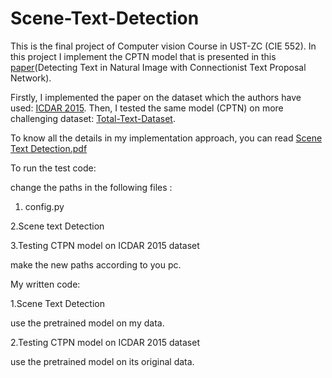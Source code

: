 # Scene-Text-Detection
This is the final project of Computer vision Course in UST-ZC (CIE 552). In this project I implement the CPTN model that is presented in this [paper](https://arxiv.org/abs/1609.03605)(Detecting Text in Natural Image with Connectionist Text Proposal Network). 

Firstly, I implemented the paper on the dataset which the authors have used: [ICDAR 2015](https://deepai.org/dataset/icdar-2015). Then, I tested the same model (CPTN) on more challenging dataset: [Total-Text-Dataset](https://github.com/cs-chan/Total-Text-Dataset/tree/master/Groundtruth/Text).  

To know all the details in my implementation approach, you can read [Scene Text Detection.pdf](https://github.com/SaraElbesomy4/Scene-Text-Detection/blob/main/Scene%20Text%20Detection.pdf) 

To run the test code: 

change the paths in the following files :

1. config.py

2.Scene text Detection

3.Testing CTPN model on ICDAR 2015 dataset

make the new paths according to you pc.


My written code:


1.Scene Text Detection

use the pretrained model on my data.

2.Testing CTPN model on ICDAR 2015 dataset

use the pretrained model on its original data.

